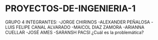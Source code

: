 # PROYECTOS-DE-INGENIERIA-1
GRUPO 4
INTEGRANTES:
-JORGE CHIRINOS
-ALEXANDER PEÑALOSA
-LUIS FELIPE CANAL ALVARADO
-MAICOL DIAZ ZAMORA
-ARIANNA CUELLAR
-JOSÉ AMES
-SARANSH PACSI
¿Cuál es la problemática?
